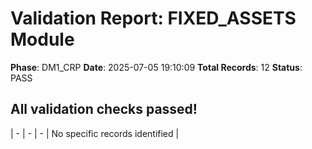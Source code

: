 # Validation Report: FIXED_ASSETS Module

**Phase**: DM1_CRP
**Date**: 2025-07-05 19:10:09
**Total Records**: 12
**Status**: PASS

## All validation checks passed!
| - | - | - | No specific records identified |
